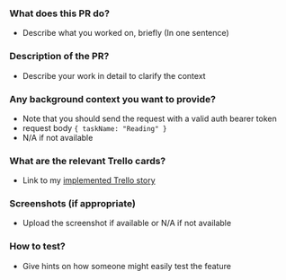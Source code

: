 ### What does this PR do?

- Describe what you worked on, briefly (In one sentence)

### Description of the PR?

- Describe your work in detail to clarify the context

### Any background context you want to provide?

- Note that you should send the request with a valid auth bearer token
- request body
`{ taskName: "Reading" }`
- N/A if not available

### What are the relevant Trello cards?

- Link to my [implemented Trello story]()

### Screenshots (if appropriate)

- Upload the screenshot if available or N/A if not available

### How to test?

- Give hints on how someone might easily test the feature